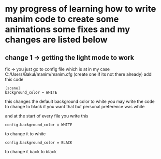 # my progress of learning how to write manim code to create some animations some fixes and my changes are listed below

## change 1 -> getting the light mode to work
fix -> you just go to config file which is at in my case C:/Users/Bakul/manim/manim.cfg (create one if its not there already)
add this code

```
[scene]
background_color = WHITE    
```

this changes the default background color to white you may write the code to change to black if you want that but personal preference was white

and at the start of every file you write this

```
config.background_color = WHITE
```
to change it to white

```
config.background_color = BLACK 
```
to change it back to black